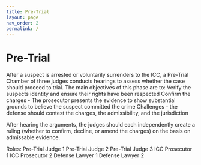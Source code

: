 ```yaml
---
title: Pre-Trial
layout: page
nav_order: 2
permalink: /
---
```


# Pre-Trial

After a suspect is arrested or voluntarily surrenders to the ICC, a Pre-Trial Chamber of three judges conducts hearings to assess whether the case should proceed to trial. The main objectives of this phase are to:
Verify the suspects identity and ensure their rights have been respected
Confirm the charges - The prosecutor presents the evidence to show substantial grounds to believe the suspect committed the crime
Challenges - the defense should contest the charges, the admissibility, and the jurisdiction

After hearing the arguments, the judges should each independently create a ruling (whether to confirm, decline, or amend the charges) on the basis on admissable evidence.

Roles:
    Pre-Trial Judge 1
    Pre-Trial Judge 2
    Pre-Trial Judge 3
    ICC Prosecutor 1
    ICC Prosecutor 2
    Defense Lawyer 1
    Defense Lawyer 2

